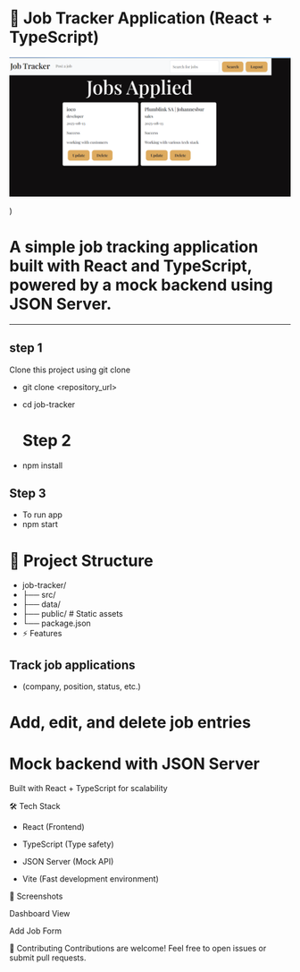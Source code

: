 # 📌 Job Tracker Application (React + TypeScript)

![Dashboard Screenshot](https://github.com/PLThabangR/Job-Tracker/blob/main/public/jobtrackerUI.png)

)
# A simple job tracking application built with **React** and **TypeScript**, powered by a mock backend using **JSON Server**.

---
## step 1
Clone this project using git clone 
- git clone <repository_url>
- cd job-tracker

  # Step 2 
- npm install  
## Step 3 
- To run app
- npm start

# 📂 Project Structure

- job-tracker/
- ├── src/          
- ├── data/        
- ├── public/       # Static assets
- └── package.json
- ⚡ Features
## Track job applications 
- (company, position, status, etc.)

# Add, edit, and delete job entries

# Mock backend with JSON Server

Built with React + TypeScript for scalability

🛠️ Tech Stack
- React (Frontend)

- TypeScript (Type safety)

- JSON Server (Mock API)

- Vite (Fast development environment)

📸 Screenshots


Dashboard View

Add Job Form



🤝 Contributing
Contributions are welcome! Feel free to open issues or submit pull requests.

